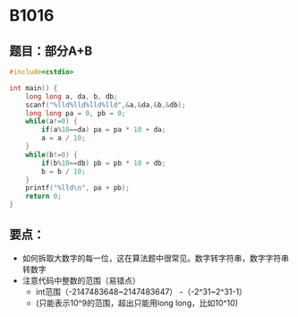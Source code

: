 # B1016
## 题目：部分A+B
```c++
#include<cstdio>

int main() {
    long long a, da, b, db;
    scanf("%lld%lld%lld%lld",&a,&da,&b,&db);
    long long pa = 0, pb = 0;
    while(a!=0) {
        if(a%10==da) pa = pa * 10 + da;
        a = a / 10;
    }
    while(b!=0) {
        if(b%10==db) pb = pb * 10 + db;
        b = b / 10;
    }
    printf("%lld\n", pa + pb);
    return 0;
}
```
## 要点：
- 如何拆取大数字的每一位，这在算法题中很常见。数字转字符串，数字字符串转数字
- 注意代码中整数的范围（易错点）
	- int范围（-2147483648~2147483647）
	-（-2^31~2^31-1）
	- (只能表示10^9的范围，超出只能用long long，比如10^10)